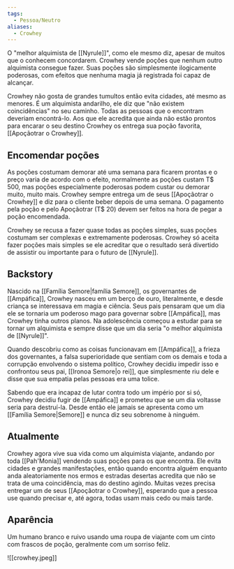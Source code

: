 ```yaml
---
tags:
  - Pessoa/Neutro
aliases:
  - Crowhey
---
```

O "melhor alquimista de [[Nyrule]]", como ele mesmo diz, apesar de muitos que o conhecem concordarem. Crowhey vende poções que nenhum outro alquimista consegue fazer. Suas poções são simplesmente ilogicamente poderosas, com efeitos que nenhuma magia já registrada foi capaz de alcançar.

Crowhey não gosta de grandes tumultos então evita cidades, até mesmo as menores. É um alquimista andarilho, ele diz que "não existem coincidências" no seu caminho. Todas as pessoas que o encontram deveriam encontrá-lo. Aos que ele acredita que ainda não estão prontos para encarar o seu destino Crowhey os entrega sua poção favorita, [[Apoçãotrar o Crowhey]].

## Encomendar poções
As poções costumam demorar até uma semana para ficarem prontas e o preço varia de acordo com o efeito, normalmente as poções custam T$ 500, mas poções especialmente poderosas podem custar ou demorar muito, muito mais. Crowhey sempre entrega um de seus [[Apoçãotrar o Crowhey]] e diz para o cliente beber depois de uma semana. O pagamento pela poção e pelo Apoçãotrar (T$ 20) devem ser feitos na hora de pegar a poção encomendada.

Crowhey se recusa a fazer quase todas as poções simples, suas poções costumam ser complexas e extremamente poderosas. Crowhey só aceita fazer poções mais simples se ele acreditar que o resultado será divertido de assistir ou importante para o futuro de [[Nyrule]].

## Backstory
Nascido na [[Família Semore|família Semore]], os governantes de [[Ampáfica]], Crowhey nasceu em um berço de ouro, literalmente, e desde criança se interessava em magia e ciência. Seus pais pensaram que um dia ele se tornaria um poderoso mago para governar sobre [[Ampáfica]], mas Crowhey tinha outros planos. Na adolescência começou a estudar para se tornar um alquimista e sempre disse que um dia seria "o melhor alquimista de [[Nyrule]]".

Quando descobriu como as coisas funcionavam em [[Ampáfica]], a frieza dos governantes, a falsa superioridade que sentiam com os demais e toda a corrupção envolvendo o sistema político, Crowhey decidiu impedir isso e confrontou seus pai, [[Ironoa Semore|o rei]], que simplesmente riu dele e disse que sua empatia pelas pessoas era uma tolice.

Sabendo que era incapaz de lutar contra todo um império por si só, Crowhey decidiu fugir de [[Ampáfica]] e prometeu que se um dia voltasse seria para destruí-la. Desde então ele jamais se apresenta como um [[Família Semore|Semore]] e nunca diz seu sobrenome à ninguém.

## Atualmente
Crowhey agora vive sua vida como um alquimista viajante, andando por toda [[Pah'Monia]] vendendo suas poções para os que encontra. Ele evita cidades e grandes manifestações, então quando encontra alguém enquanto anda aleatoriamente nos ermos e estradas desertas acredita que não se trata de uma coincidência, mas do destino agindo. Muitas vezes precisa entregar um de seus [[Apoçãotrar o Crowhey]], esperando que a pessoa use quando precisar e, até agora, todas usam mais cedo ou mais tarde.

## Aparência
Um humano branco e ruivo usando uma roupa de viajante com um cinto com frascos de poção, geralmente com um sorriso feliz.

![[crowhey.jpeg]]

<!-- Trocar a foto depois, essa ta muito esquisita -->
